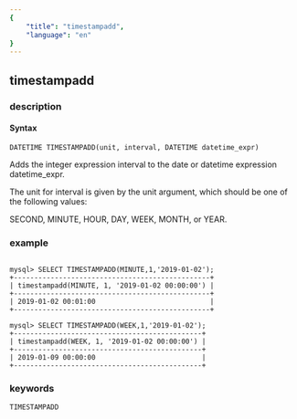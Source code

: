 ```yaml
---
{
    "title": "timestampadd",
    "language": "en"
}
---
```


<!-- 
Licensed to the Apache Software Foundation (ASF) under one
or more contributor license agreements.  See the NOTICE file
distributed with this work for additional information
regarding copyright ownership.  The ASF licenses this file
to you under the Apache License, Version 2.0 (the
"License"); you may not use this file except in compliance
with the License.  You may obtain a copy of the License at

  http://www.apache.org/licenses/LICENSE-2.0

Unless required by applicable law or agreed to in writing,
software distributed under the License is distributed on an
"AS IS" BASIS, WITHOUT WARRANTIES OR CONDITIONS OF ANY
KIND, either express or implied.  See the License for the
specific language governing permissions and limitations
under the License.
-->

## timestampadd
### description
#### Syntax

`DATETIME TIMESTAMPADD(unit, interval, DATETIME datetime_expr)`

Adds the integer expression interval to the date or datetime expression datetime_expr. 

The unit for interval is given by the unit argument, which should be one of the following values: 

SECOND, MINUTE, HOUR, DAY, WEEK, MONTH, or YEAR.

### example

```

mysql> SELECT TIMESTAMPADD(MINUTE,1,'2019-01-02');
+------------------------------------------------+
| timestampadd(MINUTE, 1, '2019-01-02 00:00:00') |
+------------------------------------------------+
| 2019-01-02 00:01:00                            |
+------------------------------------------------+

mysql> SELECT TIMESTAMPADD(WEEK,1,'2019-01-02');
+----------------------------------------------+
| timestampadd(WEEK, 1, '2019-01-02 00:00:00') |
+----------------------------------------------+
| 2019-01-09 00:00:00                          |
+----------------------------------------------+
```
### keywords

    TIMESTAMPADD
